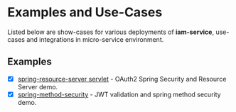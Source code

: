 # Examples  and Use-Cases
Listed below are show-cases for various deployments of __iam-service__, use-cases and integrations in micro-service environment.

## Examples
* [x] [spring-resource-server servlet](spring-resource-server) - OAuth2 Spring Security and Resource Server demo.
* [x] [spring-method-security](spring-method-security) - JWT validation and spring method security demo. 
